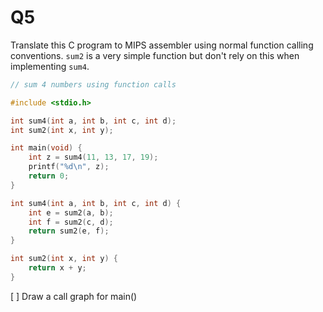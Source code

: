 Q5
==========================================

Translate this C program to MIPS assembler using
normal function calling conventions. `sum2` is a
very simple function but don't rely on this
when implementing `sum4`.

```c
// sum 4 numbers using function calls

#include <stdio.h>

int sum4(int a, int b, int c, int d);
int sum2(int x, int y);

int main(void) {
    int z = sum4(11, 13, 17, 19);
    printf("%d\n", z);
    return 0;
}

int sum4(int a, int b, int c, int d) {
    int e = sum2(a, b);
    int f = sum2(c, d);
    return sum2(e, f);
}

int sum2(int x, int y) {
    return x + y;
}
```

[ ] Draw a call graph for main()

